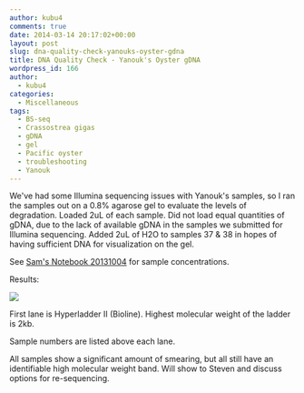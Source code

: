 ```yaml
---
author: kubu4
comments: true
date: 2014-03-14 20:17:02+00:00
layout: post
slug: dna-quality-check-yanouks-oyster-gdna
title: DNA Quality Check - Yanouk's Oyster gDNA
wordpress_id: 166
author:
  - kubu4
categories:
  - Miscellaneous
tags:
  - BS-seq
  - Crassostrea gigas
  - gDNA
  - gel
  - Pacific oyster
  - troubleshooting
  - Yanouk
---
```


We've had some Illumina sequencing issues with Yanouk's samples, so I ran the samples out on a 0.8% agarose gel to evaluate the levels of degradation. Loaded 2uL of each sample. Did not load equal quantities of gDNA, due to the lack of available gDNA in the samples we submitted for Illumina sequencing. Added 2uL of H2O to samples 37 & 38 in hopes of having sufficient DNA for visualization on the gel.

See [Sam's Notebook 20131004](/Sam%27s+Working+Notebook+July+-+December+2013#sjw20131004) for sample concentrations.

Results:

![](http://eagle.fish.washington.edu/Arabidopsis/20140314%20-%20Yanouk%20gDNA%20gel.jpg)

First lane is Hyperladder II (Bioline). Highest molecular weight of the ladder is 2kb.

Sample numbers are listed above each lane.

All samples show a significant amount of smearing, but all still have an identifiable high molecular weight band. Will show to Steven and discuss options for re-sequencing.
